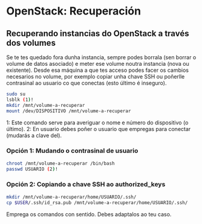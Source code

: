 # OpenStack: Recuperación

## Recuperando instancias do OpenStack a través dos volumes

Se te tes quedado fora dunha instancia, sempre podes borrala (sen borrar o volume de datos asociado) e meter ese volume noutra instancia (nova ou existente). Desde esa máquina a que tes acceso podes facer os cambios necesarios no volume, por exemplo copiar unha chave SSH ou poñerlle contrasinal ao usuario co que conectas (esto último é inseguro).

``` bash
sudo su
lsblk (1)!
mkdir /mnt/volume-a-recuperar
mount /dev/DISPOSITIVO /mnt/volume-a-recuperar
```

1:  Este comando serve para averiguar o nome e número do dispositivo (o último).
2:  En usuario debes poñer o usuario que empregas para conectar (mudarás a clave del).

### Opción 1: Mudando o contrasinal de usuario

  ``` bash
  chroot /mnt/volume-a-recuperar /bin/bash
  passwd USUARIO (2)!
  ```

### Opción 2: Copiando a chave SSH ao authorized_keys

  ``` bash
  mkdir /mnt/volume-a-recuperar/home/USUARIO/.ssh/
  cp $USER/.ssh/id_rsa.pub /mnt/volume-a-recuperar/home/USUARIO/.ssh/
  ```

Emprega os comandos con sentido. Debes adaptalos ao teu caso.
